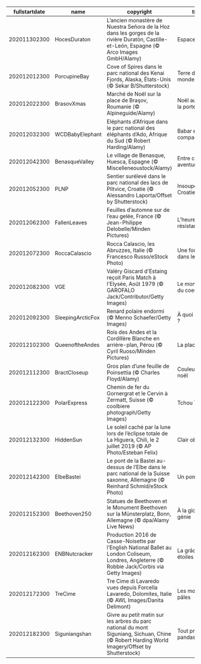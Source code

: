 |fullstartdate|name|copyright|title|image|
|--|--|--|--|--|
202011302300|HocesDuraton|L’ancien monastère de Nuestra Señora de la Hoz dans les gorges de la rivière Duratón, Castille-et-León, Espagne (© Arco Images GmbH/Alamy)|Espace spirituel|![](/fr-FR/2020/12/202011302300HocesDuraton.jpg)|
202012012300|PorcupineBay|Cove of Spires dans le parc national des Kenai Fjords, Alaska, États-Unis (© Sekar B/Shutterstock)|Terre d’un autre monde|![](/fr-FR/2020/12/202012012300PorcupineBay.jpg)|
202012022300|BrasovXmas|Marché de Noël sur la place de Braşov, Roumanie (© Alpineguide/Alamy)|Noël au pas de la porte|![](/fr-FR/2020/12/202012022300BrasovXmas.jpg)|
202012032300|WCDBabyElephant|Eléphants d’Afrique dans le parc national des éléphants d’Ado, Afrique du Sud (© Robert Harding/Alamy)|Babar et compagnie|![](/fr-FR/2020/12/202012032300WCDBabyElephant.jpg)|
202012042300|BenasqueValley|Le village de Benasque, Huesca, Espagne (© Miscelleneoustock/Alamy)|Entre culture et aventure|![](/fr-FR/2020/12/202012042300BenasqueValley.jpg)|
202012052300|PLNP|Sentier surélevé dans le parc national des lacs de Plitvice, Croatie (© Alessandro Laporta/Offset by Shutterstock)|Insoupçonnable Croatie|![](/fr-FR/2020/12/202012052300PLNP.jpg)|
202012062300|FallenLeaves|Feuilles d’automne sur de l’eau gelée, France (© Jean-Philippe Delobelle/Minden Pictures)|L’heure de la résistance|![](/fr-FR/2020/12/202012062300FallenLeaves.jpg)|
202012072300|RoccaCalascio|Rocca Calascio, les Abruzzes, Italie (© Francesco Russo/eStock Photo)|Une forteresse dans le ciel|![](/fr-FR/2020/12/202012072300RoccaCalascio.jpg)|
202012082300|VGE|Valéry Giscard d'Estaing reçoit Paris Match à l'Elysée, Août 1979 (©  GAROFALO Jack/Contributor/Getty Images)|Le monopole du coeur|![](/fr-FR/2020/12/202012082300VGE.jpg)|
202012092300|SleepingArcticFox|Renard polaire endormi  (© Menno Schaefer/Getty Images)|À quoi rêve-t-il ?|![](/fr-FR/2020/12/202012092300SleepingArcticFox.jpg)|
202012102300|QueenoftheAndes|Rois des Andes et la Cordillère Blanche en arrière-plan, Pérou (© Cyril Ruoso/Minden Pictures)|La place du roi|![](/fr-FR/2020/12/202012102300QueenoftheAndes.jpg)|
202012112300|BractCloseup|Gros plan d’une feuille de Poinsettia (© Charles Floyd/Alamy)|Couleurs de noël|![](/fr-FR/2020/12/202012112300BractCloseup.jpg)|
202012122300|PolarExpress|Chemin de fer du Gornergrat et le Cervin à Zermatt, Suisse (© coolbiere photograph/Getty Images)|Tchou Tchou !|![](/fr-FR/2020/12/202012122300PolarExpress.jpg)|
202012132300|HiddenSun|Le soleil caché par la lune lors de l’éclipse totale de La Higuera, Chili, le 2 juillet 2019 (© AP Photo/Esteban Felix)|Clair obscure|![](/fr-FR/2020/12/202012132300HiddenSun.jpg)|
202012142300|ElbeBastei|Le pont de la Bastei au-dessus de l’Elbe dans le parc national de la Suisse saxonne, Allemagne (© Reinhard Schmid/eStock Photo)|Un pont d’enfer|![](/fr-FR/2020/12/202012142300ElbeBastei.jpg)|
202012152300|Beethoven250|Statues de Beethoven et le Monument Beethoven sur la Münsterplatz, Bonn, Allemagne (© dpa/Alamy Live News)|À la gloire d’un génie|![](/fr-FR/2020/12/202012152300Beethoven250.jpg)|
202012162300|ENBNutcracker|Production 2016 de Casse-Noisette par l’English National Ballet au London Coliseum, Londres, Angleterre (© Robbie Jack/Corbis via Getty Images)|La grâce des étoiles|![](/fr-FR/2020/12/202012162300ENBNutcracker.jpg)|
202012172300|TreCime|Tre Cime di Lavaredo vues depuis Forcella Lavaredo, Dolomites, Italie (© AWL Images/Danita Delimont)|Les montagnes pâles|![](/fr-FR/2020/12/202012172300TreCime.jpg)|
202012182300|Siguniangshan|Givre au petit matin sur les arbres du parc national du mont Siguniang, Sichuan, Chine (© Robert Harding World Imagery/Offset by Shutterstock)|Tout près des pandas|![](/fr-FR/2020/12/202012182300Siguniangshan.jpg)|
